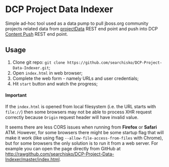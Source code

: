 # DCP Project Data Indexer

Simple ad-hoc tool used as a data pump to pull jboss.org community projects related data from [projectData](http://www.jboss.org/rest/projectData) REST end point and push into DCP [Content Push](http://docs.jbossorg.apiary.io/#contentpushapi) REST end point.

## Usage

1. Clone git repo: `git clone https://github.com/searchisko/DCP-Project-Data-Indexer.git`;
2. Open `index.html` in web browser;
3. Complete the web form - namely URLs and user credentials;
4. Hit `start` button and watch the progress;

#### Important

If the `index.html` is opened from local filesystem (i.e. the URL starts with `file://`) then some browsers may not be able to process XHR request correctly because `Origin` request header will have invalid value.

It seems there are less CORS issues when running from **Firefox** or **Safari** ATM. However, for some browsers there might be some startup flag that will make it work (like using flag `--allow-file-access-from-files` with Chrome), but for some browsers the only solution is to run it from a web server. For example you can open the page directly from GitHub at <http://rawgithub.com/searchisko/DCP-Project-Data-Indexer/master/index.html>.
